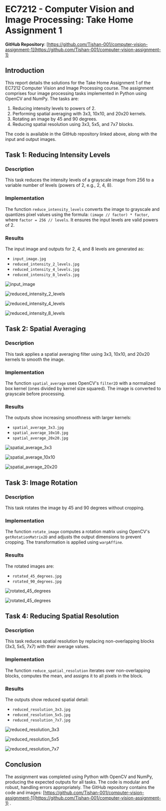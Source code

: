 # EC7212 - Computer Vision and Image Processing: Take Home Assignment 1

**GitHub Repository**: [https://github.com/Tishan-001/computer-vision-assignment-1](https://github.com/Tishan-001/computer-vision-assignment-1)

## Introduction
This report details the solutions for the Take Home Assignment 1 of the EC7212 Computer Vision and Image Processing course. The assignment comprises four image processing tasks implemented in Python using OpenCV and NumPy. The tasks are:
1. Reducing intensity levels to powers of 2.
2. Performing spatial averaging with 3x3, 10x10, and 20x20 kernels.
3. Rotating an image by 45 and 90 degrees.
4. Reducing spatial resolution using 3x3, 5x5, and 7x7 blocks.

The code is available in the GitHub repository linked above, along with the input and output images.

## Task 1: Reducing Intensity Levels
### Description
This task reduces the intensity levels of a grayscale image from 256 to a variable number of levels (powers of 2, e.g., 2, 4, 8).

### Implementation
The function `reduce_intensity_levels` converts the image to grayscale and quantizes pixel values using the formula: `(image // factor) * factor`, where `factor = 256 // levels`. It ensures the input levels are valid powers of 2.

### Results
The input image and outputs for 2, 4, and 8 levels are generated as:
- `input_image.jpg`
- `reduced_intensity_2_levels.jpg`
- `reduced_intensity_4_levels.jpg`
- `reduced_intensity_8_levels.jpg`

![input_image](./images/input_image.jpg)

![reduced_intensity_2_levels](./images/reduced_intensity_2_levels.jpg)

![reduced_intensity_4_levels](./images/reduced_intensity_4_levels.jpg)

![reduced_intensity_8_levels](./images/reduced_intensity_8_levels.jpg)

## Task 2: Spatial Averaging
### Description
This task applies a spatial averaging filter using 3x3, 10x10, and 20x20 kernels to smooth the image.

### Implementation
The function `spatial_average` uses OpenCV's `filter2D` with a normalized box kernel (ones divided by kernel size squared). The image is converted to grayscale before processing.

### Results
The outputs show increasing smoothness with larger kernels:
- `spatial_average_3x3.jpg`
- `spatial_average_10x10.jpg`
- `spatial_average_20x20.jpg`

![spatial_average_3x3](./images/spatial_average_3x3.jpg)

![spatial_average_10x10](./images/spatial_average_10x10.jpg)

![spatial_average_20x20](./images/spatial_average_20x20.jpg)

## Task 3: Image Rotation
### Description
This task rotates the image by 45 and 90 degrees without cropping.

### Implementation
The function `rotate_image` computes a rotation matrix using OpenCV's `getRotationMatrix2D` and adjusts the output dimensions to prevent cropping. The transformation is applied using `warpAffine`.

### Results
The rotated images are:
- `rotated_45_degrees.jpg`
- `rotated_90_degrees.jpg`

![rotated_45_degrees](./images/rotated_45_degrees.jpg)

![rotated_45_degrees](./images/rotated_45_degrees.jpg)

## Task 4: Reducing Spatial Resolution
### Description
This task reduces spatial resolution by replacing non-overlapping blocks (3x3, 5x5, 7x7) with their average values.

### Implementation
The function `reduce_spatial_resolution` iterates over non-overlapping blocks, computes the mean, and assigns it to all pixels in the block.

### Results
The outputs show reduced spatial detail:
- `reduced_resolution_3x3.jpg`
- `reduced_resolution_5x5.jpg`
- `reduced_resolution_7x7.jpg`

![reduced_resolution_3x3](./images/reduced_resolution_3x3.jpg)

![reduced_resolution_5x5](./images/reduced_resolution_5x5.jpg)

![reduced_resolution_7x7](./images/reduced_resolution_7x7.jpg)

## Conclusion
The assignment was completed using Python with OpenCV and NumPy, producing the expected outputs for all tasks. The code is modular and robust, handling errors appropriately. The GitHub repository contains the code and images: [https://github.com/Tishan-001/computer-vision-assignment-1](https://github.com/Tishan-001/computer-vision-assignment-1) .